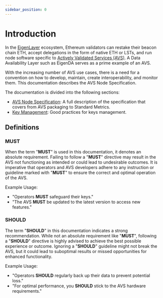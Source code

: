 ```yaml
---
sidebar_position: 0
---
```


# Introduction

In the [EigenLayer](https://www.eigenlayer.xyz/) ecosystem, Ethereum validators can restake their beacon chain ETH, accept delegations in the form of native ETH or LSTs, and run node software specific to [Actively Validated Services (AVS)](/docs/glossary#avs-actively-validated-service). A Data Availability Layer such as EigenDA serves as a prime example of an AVS.

With the increasing number of AVS use cases, there is a need for a convention on how to develop, maintain, create interoperability, and monitor them. This documentation describes the AVS Node Specification.

The documentation is divided into the following sections:

- [AVS Node Specification](/docs/category/avs-node-specification): A full description of the specification that covers from AVS packaging to Standard Metrics.
- [Key Management](/docs/category/keys-management): Good practices for keys management.
 
## Definitions

### MUST

When the term "**MUST**" is used in this documentation, it denotes an absolute requirement. Failing to follow a "**MUST**" directive may result in the AVS  not functioning as intended or could lead to undesirable outcomes. It is imperative that operators and AVS developers adhere to any instruction or guideline marked with "**MUST**" to ensure the correct and optimal operation of the AVS.

Example Usage:

- "Operators **MUST** safeguard their keys."
- "The AVS **MUST** be updated to the latest version to access new features."

### SHOULD

The term "**SHOULD**" in this documentation indicates a strong recommendation. While not an absolute requirement like "**MUST**", following a "**SHOULD**" directive is highly advised to achieve the best possible experience or outcome. Ignoring a "**SHOULD**" guideline might not break the AVS, but it could lead to suboptimal results or missed opportunities for enhanced functionality.

Example Usage:

- "Operators **SHOULD** regularly back up their data to prevent potential loss."
- "For optimal performance, you **SHOULD** stick to the AVS hardware requirements."
